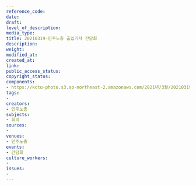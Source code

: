 ```yaml
---
reference_code: 
date: 
draft: 
level_of_description: 
media_type: 
title: 20210319-민주노총 출입기자 간담회
description: 
weight: 
modified_at: 
created_at: 
link: 
public_access_status: 
copyright_status: 
components:
- https://kctu-photo.s3.ap-northeast-2.amazonaws.com/2021년/3월/20210319-민주노총+출입기자+간담회/_1DX0028.jpg
tags:
- 
creators:
- 민주노총
subjects:
- 회의
sources:
- 
venues:
- 민주노총
events:
- 간담회
culture_workers:
- 
issues:
- 
---
```

